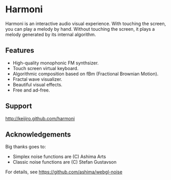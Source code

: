 Harmoni
=======

Harmoni is an interactive audio visual experience. With touching the screen, you can play a melody by hand. Without
touching the screen, it plays a melody generated by its internal algorithm.

Features
--------

- High-quality monophonic FM synthsizer.
- Touch screen virtual keyboard.
- Algorithmic composition based on fBm (Fractional Brownian Motion).
- Fractal wave visualizer.
- Beautiful visual effects.
- Free and ad-free.

Support
-------

http://keijiro.github.com/harmoni

Acknowledgements
----------------

Big thanks goes to:

- Simplex noise functions are (C) Ashima Arts
- Classic noise functions are (C) Stefan Gustavson

For details, see https://github.com/ashima/webgl-noise

